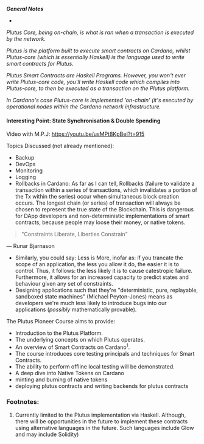 ***General Notes***

-

*Plutus Core, being on-chain, is what is ran when a transaction is executed by the network.*

*Plutus is the platform built to execute smart contracts on Cardano, whilst Plutus-core (which is essentially Haskell) is the language used to write smart contracts for Plutus.*

*Plutus Smart Contracts are Haskell Programs. However, you won't ever write Plutus-core code, you'll write Haskell code which compiles into Plutus-core, to then be executed as a transaction on the Plutus platform.*

*In Cardano's case Plutus-core is implemented 'on-chain' (it's executed by operational nodes within the Cardano network infrastructure.*

#### Interesting Point: State Synchronisation & Double Spending

Video with M.P.J: <https://youtu.be/usMPt8KpBeI?t=915>

Topics Discussed (not already mentioned):

* Backup
* DevOps
* Monitoring
* Logging
* Rollbacks in Cardano: As far as I can tell, Rollbacks (failure to validate a transaction within a series of transactions, which invalidates a portion of the Tx within the series) occur when simultaneous block creation occurs. The longest chain (or series) of transaction will always be chosen to represent the true state of the Blockchain. This is dangerous for DApp developers and non-deterministic implementations of smart contracts, because people may loose their money, or native tokens.

> "Constraints Liberate, Liberties Constrain"

— Runar Bjarnason

* Similarly, you could say: Less is More, inofar as: if you trancate the scope of an application, the less you allow it do, the easier it is to control. Thus, it follows: the less likely it is to cause catestropic failure. Furthermore, it allows for an increased capacity to predict states and behaviour given any set of constraints.
* Designing applications such that they're "deterministic, pure, replayable, sandboxed state machines" (Michael Peyton-Jones) means as developers we're much less likely to introduce bugs into our applications (*possibly* mathematically provable).

The Plutus Pioneer Course aims to provide:

* Introduction to the Plutus Platform.
* The underlying concepts on which Plutus operates.
* An overview of Smart Contracts on Cardano<sup>1</sup>.
* The course introduces core testing principals and techniques for Smart Contracts.
* The ability to perform offline local testing will be demonstrated.
* A deep dive into Native Tokens on Cardano
* minting and burning of native tokens
* deploying plutus contracts and writing backends for plutus contracts

### Footnotes:

1. Currently limited to the Plutus implementation via Haskell. Although, there will be opportunities in the future to implement these contracts using alternative languages in the future. Such languages include Glow and may include Solidity)

